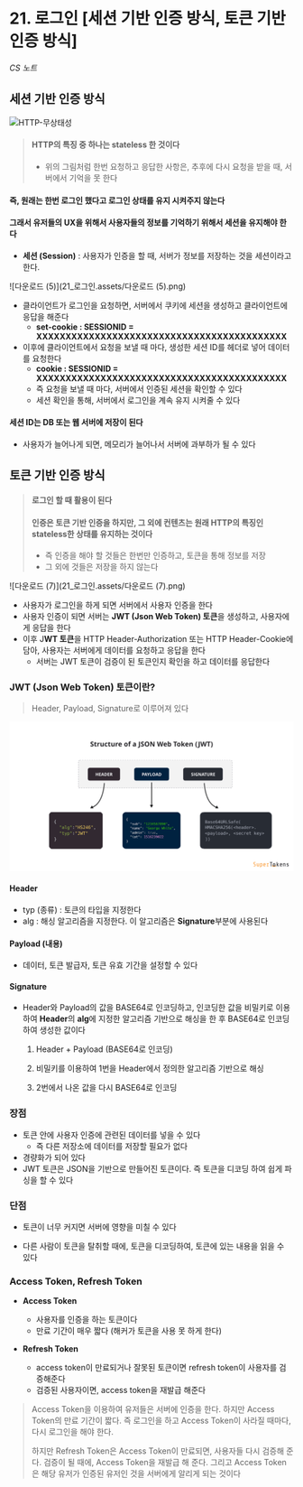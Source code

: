 # 21. 로그인 [세션 기반 인증 방식, 토큰 기반 인증 방식]

*CS 노트*



## 세션 기반 인증 방식

![HTTP-무상태성](21_로그인.assets/HTTP-무상태성.webp)

> #### HTTP의 특징 중 하나는 stateless 한 것이다
>
> - 위의 그림처럼 한번 요청하고 응답한 사항은, 추후에 다시 요청을 받을 때, 서버에서 기억을 못 한다



#### 즉, 원래는 한번 로그인 했다고 로그인 상태를 유지 시켜주지 않는다



#### 그래서 유저들의 UX을 위해서 사용자들의 정보를 기억하기 위해서 세션을 유지해야 한다

- **세션 (Session)** : 사용자가 인증을 할 때, 서버가 정보를 저장하는 것을 세션이라고 한다. 

![다운로드 (5)](21_로그인.assets/다운로드 (5).png)

- 클라이언트가 로그인을 요청하면, 서버에서 쿠키에 세션을 생성하고 클라이언트에 응답을 해준다
  - **set-cookie : SESSIONID = XXXXXXXXXXXXXXXXXXXXXXXXXXXXXXXXXXXXXXXXXXX**
- 이후에 클라이언트에서 요청을 보낼 때 마다, 생성한 세션 ID를 헤더로 넣어 데이터를 요청한다
  - **cookie : SESSIONID = XXXXXXXXXXXXXXXXXXXXXXXXXXXXXXXXXXXXXXXXXXX**
  - 즉 요청을 보낼 때 마다, 서버에서 인증된 세션을 확인할 수 있다
  - 세션 확인을 통해, 서버에서 로그인을 계속 유지 시켜줄 수 있다



#### 세션 ID는 DB 또는 웹 서버에 저장이 된다

- 사용자가 늘어나게 되면, 메모리가 늘어나서 서버에 과부하가 될 수 있다





## 토큰 기반 인증 방식

> #### 로그인 할 때 활용이 된다
>
> #### 인증은 토큰 기반 인증을 하지만, 그 외에 컨텐츠는 원래 HTTP의 특징인 stateless한 상태를 유지하는 것이다
>
> - 즉 인증을 해야 할 것들은 한번만 인증하고, 토큰을 통해 정보를 저장
> - 그 외에 것들은 저장을 하지 않는다

![다운로드 (7)](21_로그인.assets/다운로드 (7).png)



- 사용자가 로그인을 하게 되면 서버에서 사용자 인증을 한다
- 사용자 인증이 되면 서버는 **JWT (Json Web Token) 토큰**을 생성하고, 사용자에게 응답을 한다
- 이후 J**WT 토큰**을 HTTP Header-Authorization 또는 HTTP Header-Cookie에 담아, 사용자는 서버에게 데이터를 요청하고 응답을 한다
  - 서버는 JWT 토큰이 검증이 된 토큰인지 확인을 하고 데이터를 응답한다



### JWT (Json Web Token) 토큰이란?

> Header, Payload, Signature로 이루어져 있다

![jwt-structure](21_로그인.assets/jwt-structure.png)

#### Header

- typ (종류) : 토큰의 타입을 지정한다
- alg : 해싱 알고리즘을 지정한다. 이 알고리즘은 **Signature**부분에 사용된다



#### Payload (내용)

- 데이터, 토큰 발급자, 토큰 유효 기간을 설정할 수 있다



#### Signature

- Header와 Payload의 값을 BASE64로 인코딩하고, 인코딩한 값을 비밀키로 이용하여 **Header**의 **alg**에 지정한 알고리즘 기반으로 해싱을 한 후 BASE64로 인코딩하여 생성한 값이다

  1. Header + Payload (BASE64로 인코딩)

  2. 비밀키를 이용하여 1번을 Header에서 정의한 알고리즘 기반으로 해싱
  3. 2번에서 나온 값을 다시 BASE64로 인코딩



### 장점

- 토큰 안에 사용자 인증에 관련된 데이터를 넣을 수 있다
  - 즉 다른 저장소에 데이터를 저장할 필요가 없다
- 경량화가 되어 있다
- JWT 토큰은 JSON을 기반으로 만들어진 토큰이다. 즉 토큰을 디코딩 하여 쉽게 파싱을 할 수 있다



### 단점

- 토큰이 너무 커지면 서버에 영향을 미칠 수 있다

- 다른 사람이 토큰을 탈취할 때에, 토큰을 디코딩하여, 토큰에 있는 내용을 읽을 수 있다





### Access Token, Refresh Token

- **Access Token**
  - 사용자를 인증을 하는 토큰이다
  - 만료 기간이 매우 짧다 (해커가 토큰을 사용 못 하게 한다)



- **Refresh Token**
  - access token이 만료되거나 잘못된 토큰이면 refresh token이 사용자를 검증해준다
  - 검증된 사용자이면, access token을 재발급 해준다



> Access Token을 이용하여 유저들은 서버에 인증을 한다. 하지만 Access Token의 만료 기간이 짧다. 즉 로그인을 하고 Access Token이 사라질 때마다, 다시 로그인을 해야 한다.
>
> 하지만 Refresh Token은 Access Token이 만료되면, 사용자들 다시 검증해 준다. 검증이 될 때에, Access Token을 재발급 해 준다. 그리고 Access Token은 해당 유저가 인증된 유저인 것을 서버에게 알리게 되는 것이다
